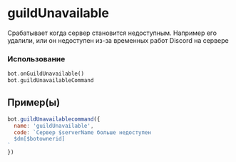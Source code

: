 # guildUnavailable
Срабатывает когда сервер становится недоступным. Например его удалили, или он недоступен из-за временных работ Discord на сервере
### Использование
```php
bot.onGuildUnavailable()
bot.guildUnavailableCommand
```
## Пример(ы)

```javascript
bot.guildUnavailablecommand({
  name: 'guildUnavailable',
  code: `Сервер $serverName больше недоступен
  $dm[$botownerid]
`
})
```